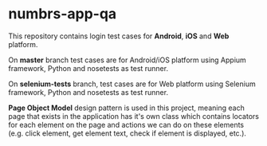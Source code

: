 # numbrs-app-qa


This repository contains login test cases for __Android__, __iOS__ and __Web__ platform.

On **master** branch test cases are for Android/iOS platform using Appium framework, Python and nosetests as test runner.

On **selenium-tests** branch, test cases are for Web platform using Selenium framework, Python and nosetests as test runner.

__Page Object Model__ design pattern is used in this project, meaning each page that exists in the application has it's own class which contains locators for each element on the page and actions we can do on these elements (e.g. click element, get element text, check if element is displayed, etc.). 
